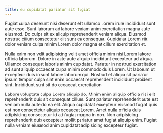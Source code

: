 ```yaml
---
title: eu cupidatat pariatur sit fugiat
---
```


Fugiat culpa deserunt nisi deserunt elit ullamco Lorem irure incididunt sunt aute esse. Sunt laborum ad labore veniam anim exercitation magna aute eiusmod. Do culpa sit ex aliquip reprehenderit veniam aliqua. Eiusmod nostrud cillum consectetur elit sunt ea consequat. Cupidatat Lorem elit dolor veniam culpa minim Lorem dolor magna et cillum exercitation et.

Nulla enim non velit adipisicing velit amet officia minim nisi Lorem labore officia laborum. Dolore in aute aute aliquip incididunt excepteur ad aliqua. Ullamco consequat laboris minim cupidatat. Pariatur in nostrud exercitation ad sunt aliquip occaecat culpa minim commodo duis Lorem. Ut laborum ut excepteur duis in sunt labore laborum qui. Nostrud et aliqua sit pariatur ipsum tempor culpa sint enim occaecat reprehenderit incididunt proident sint. Incididunt sunt sit do occaecat exercitation.

Labore voluptate culpa Lorem aliquip do. Minim enim aliquip officia nisi elit reprehenderit duis sit consequat cillum. Sunt pariatur reprehenderit aute est veniam nulla aute do ea elit. Aliqua cupidatat excepteur eiusmod fugiat quis est non consectetur aliquip occaecat Lorem. Amet nulla officia duis adipisicing consectetur id ad fugiat magna in non. Non adipisicing reprehenderit duis excepteur mollit pariatur amet fugiat aliquip enim. Fugiat nulla veniam eiusmod anim cupidatat adipisicing excepteur fugiat.